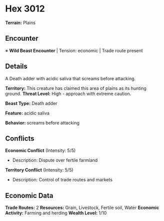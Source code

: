 # Hex 3012

**Terrain:** Plains

## Encounter
※ **Wild Beast Encounter** | Tension: economic | Trade route present

## Details
A Death adder with acidic saliva that screams before attacking.

**Territory:** This creature has claimed this area of plains as its hunting ground.
**Threat Level:** High - approach with extreme caution.

**Beast Type:** Death adder

**Feature:** acidic saliva

**Behavior:** screams before attacking

## Conflicts
**Economic Conflict** (Intensity: 5/5)
- Description: Dispute over fertile farmland

**Territory Conflict** (Intensity: 5/5)
- Description: Control of trade routes and markets

## Economic Data
**Trade Routes:** 2
**Resources:** Grain, Livestock, Fertile soil, Water
**Economic Activity:** Farming and herding
**Wealth Level:** 1/10
